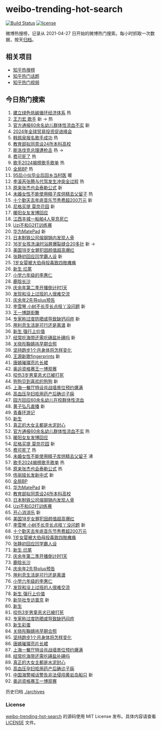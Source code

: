 # weibo-trending-hot-search

[![Build Status](https://github.com/justjavac/weibo-trending-hot-search/workflows/ci/badge.svg?branch=master)](https://github.com/justjavac/weibo-trending-hot-search/actions)
[![license](https://img.shields.io/github/license/justjavac/weibo-trending-hot-search)](https://github.com/justjavac/weibo-trending-hot-search/blob/master/LICENSE)

微博热搜榜，记录从 2021-04-27
日开始的微博热门搜索。每小时抓取一次数据，按天[归档](./archives)。

## 相关项目

- [知乎热搜榜](https://github.com/justjavac/zhihu-trending-top-search)
- [知乎热门话题](https://github.com/justjavac/zhihu-trending-hot-questions)
- [知乎热门视频](https://github.com/justjavac/zhihu-trending-hot-video)

## 今日热门搜索

<!-- BEGIN -->
<!-- 最后更新时间 Thu May 16 2024 01:13:49 GMT+0800 (China Standard Time) -->

1. [建立绿色低碳循环经济体系](https://s.weibo.com//weibo?q=%23%E5%BB%BA%E7%AB%8B%E7%BB%BF%E8%89%B2%E4%BD%8E%E7%A2%B3%E5%BE%AA%E7%8E%AF%E7%BB%8F%E6%B5%8E%E4%BD%93%E7%B3%BB%23&Refer=new_time)
   热
1. [王力宏 歌手](https://s.weibo.com//weibo?q=%E7%8E%8B%E5%8A%9B%E5%AE%8F%20%E6%AD%8C%E6%89%8B&t=31&band_rank=1&Refer=top)
   新 -> 热
1. [官方通报60余名幼儿群体性流血不实](https://s.weibo.com//weibo?q=%E5%AE%98%E6%96%B9%E9%80%9A%E6%8A%A560%E4%BD%99%E5%90%8D%E5%B9%BC%E5%84%BF%E7%BE%A4%E4%BD%93%E6%80%A7%E6%B5%81%E8%A1%80%E4%B8%8D%E5%AE%9E&t=31&band_rank=2&Refer=top)
   新
1. [2024年全球贸易投资促进峰会](https://s.weibo.com//weibo?q=%232024%E5%B9%B4%E5%85%A8%E7%90%83%E8%B4%B8%E6%98%93%E6%8A%95%E8%B5%84%E4%BF%83%E8%BF%9B%E5%B3%B0%E4%BC%9A%23&t=31&band_rank=3&Refer=top)
1. [韩佩泉报名歌手成功](https://s.weibo.com//weibo?q=%23%E9%9F%A9%E4%BD%A9%E6%B3%89%E6%8A%A5%E5%90%8D%E6%AD%8C%E6%89%8B%E6%88%90%E5%8A%9F%23&t=31&band_rank=4&Refer=top)
   热
1. [教育部拟同意设24所本科高校](https://s.weibo.com//weibo?q=%23%E6%95%99%E8%82%B2%E9%83%A8%E6%8B%9F%E5%90%8C%E6%84%8F%E8%AE%BE24%E6%89%80%E6%9C%AC%E7%A7%91%E9%AB%98%E6%A0%A1%23&t=31&band_rank=5&Refer=top)
1. [斯洛伐克总理遭枪击](https://s.weibo.com//weibo?q=%23%E6%96%AF%E6%B4%9B%E4%BC%90%E5%85%8B%E6%80%BB%E7%90%86%E9%81%AD%E6%9E%AA%E5%87%BB%23&t=31&band_rank=6&Refer=top)
   热 ->
1. [费可死了](https://s.weibo.com//weibo?q=%23%E8%B4%B9%E5%8F%AF%E6%AD%BB%E4%BA%86%23&t=31&band_rank=7&Refer=top)
   热
1. [歌手2024揭榜歌手歌单](https://s.weibo.com//weibo?q=%23%E6%AD%8C%E6%89%8B2024%E6%8F%AD%E6%A6%9C%E6%AD%8C%E6%89%8B%E6%AD%8C%E5%8D%95%23&t=31&band_rank=8&Refer=top)
   热
1. [全局BP](https://s.weibo.com//weibo?q=%E5%85%A8%E5%B1%80BP&t=31&band_rank=9&Refer=top)
   热
1. [95后小伙毕业后回乡当村医](https://s.weibo.com//weibo?q=%2395%E5%90%8E%E5%B0%8F%E4%BC%99%E6%AF%95%E4%B8%9A%E5%90%8E%E5%9B%9E%E4%B9%A1%E5%BD%93%E6%9D%91%E5%8C%BB%23&t=31&band_rank=10&Refer=top)
   暖
1. [李溪芮张腾与代驾发生冲突全过程](https://s.weibo.com//weibo?q=%23%E6%9D%8E%E6%BA%AA%E8%8A%AE%E5%BC%A0%E8%85%BE%E4%B8%8E%E4%BB%A3%E9%A9%BE%E5%8F%91%E7%94%9F%E5%86%B2%E7%AA%81%E5%85%A8%E8%BF%87%E7%A8%8B%23&t=31&band_rank=11&Refer=top)
   热
1. [原来张杰也会泰勒公式](https://s.weibo.com//weibo?q=%23%E5%8E%9F%E6%9D%A5%E5%BC%A0%E6%9D%B0%E4%B9%9F%E4%BC%9A%E6%B3%B0%E5%8B%92%E5%85%AC%E5%BC%8F%23&t=31&band_rank=12&Refer=top)
   新
1. [未婚女性不能使用精子库供精去父留子](https://s.weibo.com//weibo?q=%23%E6%9C%AA%E5%A9%9A%E5%A5%B3%E6%80%A7%E4%B8%8D%E8%83%BD%E4%BD%BF%E7%94%A8%E7%B2%BE%E5%AD%90%E5%BA%93%E4%BE%9B%E7%B2%BE%E5%8E%BB%E7%88%B6%E7%95%99%E5%AD%90%23&t=31&band_rank=13&Refer=top)
   热
1. [十个勤天去年底音乐节秀费超200万元](https://s.weibo.com//weibo?q=%23%E5%8D%81%E4%B8%AA%E5%8B%A4%E5%A4%A9%E5%8E%BB%E5%B9%B4%E5%BA%95%E9%9F%B3%E4%B9%90%E8%8A%82%E7%A7%80%E8%B4%B9%E8%B6%85200%E4%B8%87%E5%85%83%23&t=31&band_rank=14&Refer=top)
   新
1. [尼格买提 莫奈花园](https://s.weibo.com//weibo?q=%E5%B0%BC%E6%A0%BC%E4%B9%B0%E6%8F%90%20%E8%8E%AB%E5%A5%88%E8%8A%B1%E5%9B%AD&t=31&band_rank=15&Refer=top)
   新
1. [暖阳女友发博回应](https://s.weibo.com//weibo?q=%23%E6%9A%96%E9%98%B3%E5%A5%B3%E5%8F%8B%E5%8F%91%E5%8D%9A%E5%9B%9E%E5%BA%94%23&t=31&band_rank=16&Refer=top)
1. [江西丰城一船舶4人窒息死亡](https://s.weibo.com//weibo?q=%23%E6%B1%9F%E8%A5%BF%E4%B8%B0%E5%9F%8E%E4%B8%80%E8%88%B9%E8%88%B64%E4%BA%BA%E7%AA%92%E6%81%AF%E6%AD%BB%E4%BA%A1%23&t=31&band_rank=17&Refer=top)
1. [Uzi不和G2打训练赛](https://s.weibo.com//weibo?q=%23Uzi%E4%B8%8D%E5%92%8CG2%E6%89%93%E8%AE%AD%E7%BB%83%E8%B5%9B%23&t=31&band_rank=18&Refer=top)
1. [华为MatePad](https://s.weibo.com//weibo?q=%23%E5%8D%8E%E4%B8%BAMatePad%23&t=31&band_rank=19&Refer=top)
   新
1. [日本制铁公司熔钢锅内发现人骨](https://s.weibo.com//weibo?q=%23%E6%97%A5%E6%9C%AC%E5%88%B6%E9%93%81%E5%85%AC%E5%8F%B8%E7%86%94%E9%92%A2%E9%94%85%E5%86%85%E5%8F%91%E7%8E%B0%E4%BA%BA%E9%AA%A8%23&t=31&band_rank=20&Refer=top)
1. [16岁女孩洗澡时浴屏爆裂缝合20多针](https://s.weibo.com//weibo?q=%2316%E5%B2%81%E5%A5%B3%E5%AD%A9%E6%B4%97%E6%BE%A1%E6%97%B6%E6%B5%B4%E5%B1%8F%E7%88%86%E8%A3%82%E7%BC%9D%E5%90%8820%E5%A4%9A%E9%92%88%23&t=31&band_rank=21&Refer=top)
   新 ->
1. [美国18岁女罪犯因颜值超高爆红](https://s.weibo.com//weibo?q=%23%E7%BE%8E%E5%9B%BD18%E5%B2%81%E5%A5%B3%E7%BD%AA%E7%8A%AF%E5%9B%A0%E9%A2%9C%E5%80%BC%E8%B6%85%E9%AB%98%E7%88%86%E7%BA%A2%23&t=31&band_rank=22&Refer=top)
1. [张静初回应凹学霸人设](https://s.weibo.com//weibo?q=%E5%BC%A0%E9%9D%99%E5%88%9D%E5%9B%9E%E5%BA%94%E5%87%B9%E5%AD%A6%E9%9C%B8%E4%BA%BA%E8%AE%BE&t=31&band_rank=23&Refer=top)
   新
1. [1岁女婴被大伯母投毒致四肢瘫痪](https://s.weibo.com//weibo?q=%231%E5%B2%81%E5%A5%B3%E5%A9%B4%E8%A2%AB%E5%A4%A7%E4%BC%AF%E6%AF%8D%E6%8A%95%E6%AF%92%E8%87%B4%E5%9B%9B%E8%82%A2%E7%98%AB%E7%97%AA%23&t=31&band_rank=24&Refer=top)
1. [新生 烂尾](https://s.weibo.com//weibo?q=%E6%96%B0%E7%94%9F%20%E7%83%82%E5%B0%BE&t=31&band_rank=25&Refer=top)
1. [小学六年级的李惠仁](https://s.weibo.com//weibo?q=%E5%B0%8F%E5%AD%A6%E5%85%AD%E5%B9%B4%E7%BA%A7%E7%9A%84%E6%9D%8E%E6%83%A0%E4%BB%81&t=31&band_rank=26&Refer=top)
1. [鹿晗长沙](https://s.weibo.com//weibo?q=%E9%B9%BF%E6%99%97%E9%95%BF%E6%B2%99&t=31&band_rank=27&Refer=top)
1. [庆余年第二季开播倒计时1天](https://s.weibo.com//weibo?q=%23%E5%BA%86%E4%BD%99%E5%B9%B4%E7%AC%AC%E4%BA%8C%E5%AD%A3%E5%BC%80%E6%92%AD%E5%80%92%E8%AE%A1%E6%97%B61%E5%A4%A9%23&t=31&band_rank=28&Refer=top)
1. [发现和没上过班的人很难交流](https://s.weibo.com//weibo?q=%23%E5%8F%91%E7%8E%B0%E5%92%8C%E6%B2%A1%E4%B8%8A%E8%BF%87%E7%8F%AD%E7%9A%84%E4%BA%BA%E5%BE%88%E9%9A%BE%E4%BA%A4%E6%B5%81%23&t=31&band_rank=29&Refer=top)
1. [庆余年2先导plus预告](https://s.weibo.com//weibo?q=%23%E5%BA%86%E4%BD%99%E5%B9%B42%E5%85%88%E5%AF%BCplus%E9%A2%84%E5%91%8A%23&t=31&band_rank=30&Refer=top)
1. [李雪琴 小树不长歪长点枝丫没问题](https://s.weibo.com//weibo?q=%E6%9D%8E%E9%9B%AA%E7%90%B4%20%E5%B0%8F%E6%A0%91%E4%B8%8D%E9%95%BF%E6%AD%AA%E9%95%BF%E7%82%B9%E6%9E%9D%E4%B8%AB%E6%B2%A1%E9%97%AE%E9%A2%98&t=31&band_rank=31&Refer=top)
   新
1. [王一博跳街舞](https://s.weibo.com//weibo?q=%23%E7%8E%8B%E4%B8%80%E5%8D%9A%E8%B7%B3%E8%A1%97%E8%88%9E%23&t=31&band_rank=32&Refer=top)
1. [专家称过度防晒或导致缺钙闷痘](https://s.weibo.com//weibo?q=%23%E4%B8%93%E5%AE%B6%E7%A7%B0%E8%BF%87%E5%BA%A6%E9%98%B2%E6%99%92%E6%88%96%E5%AF%BC%E8%87%B4%E7%BC%BA%E9%92%99%E9%97%B7%E7%97%98%23&t=31&band_rank=33&Refer=top)
   新
1. [用利息生活是可行还是离谱](https://s.weibo.com//weibo?q=%23%E7%94%A8%E5%88%A9%E6%81%AF%E7%94%9F%E6%B4%BB%E6%98%AF%E5%8F%AF%E8%A1%8C%E8%BF%98%E6%98%AF%E7%A6%BB%E8%B0%B1%23&t=31&band_rank=34&Refer=top)
   新
1. [新生 强行上价值](https://s.weibo.com//weibo?q=%E6%96%B0%E7%94%9F%20%E5%BC%BA%E8%A1%8C%E4%B8%8A%E4%BB%B7%E5%80%BC&t=31&band_rank=35&Refer=top)
1. [经常吃海带还需吃碘盐补碘吗](https://s.weibo.com//weibo?q=%23%E7%BB%8F%E5%B8%B8%E5%90%83%E6%B5%B7%E5%B8%A6%E8%BF%98%E9%9C%80%E5%90%83%E7%A2%98%E7%9B%90%E8%A1%A5%E7%A2%98%E5%90%97%23&t=31&band_rank=36&Refer=top)
   新
1. [关晓彤鞠婧祎早期合照](https://s.weibo.com//weibo?q=%23%E5%85%B3%E6%99%93%E5%BD%A4%E9%9E%A0%E5%A9%A7%E7%A5%8E%E6%97%A9%E6%9C%9F%E5%90%88%E7%85%A7%23&t=31&band_rank=37&Refer=top)
1. [坚持跑步1个月身体将怎样变化](https://s.weibo.com//weibo?q=%23%E5%9D%9A%E6%8C%81%E8%B7%91%E6%AD%A51%E4%B8%AA%E6%9C%88%E8%BA%AB%E4%BD%93%E5%B0%86%E6%80%8E%E6%A0%B7%E5%8F%98%E5%8C%96%23&t=31&band_rank=38&Refer=top)
1. [王源新歌fingerprints](https://s.weibo.com//weibo?q=%23%E7%8E%8B%E6%BA%90%E6%96%B0%E6%AD%8Cfingerprints%23&t=31&band_rank=39&Refer=top)
   新
1. [唐嫣璀璨亮片长裙](https://s.weibo.com//weibo?q=%23%E5%94%90%E5%AB%A3%E7%92%80%E7%92%A8%E4%BA%AE%E7%89%87%E9%95%BF%E8%A3%99%23&t=31&band_rank=40&Refer=top)
1. [奥运资格赛王一博观赛](https://s.weibo.com//weibo?q=%23%E5%A5%A5%E8%BF%90%E8%B5%84%E6%A0%BC%E8%B5%9B%E7%8E%8B%E4%B8%80%E5%8D%9A%E8%A7%82%E8%B5%9B%23&t=31&band_rank=41&Refer=top)
1. [咬伤3岁男童恶犬已被打死](https://s.weibo.com//weibo?q=%23%E5%92%AC%E4%BC%A43%E5%B2%81%E7%94%B7%E7%AB%A5%E6%81%B6%E7%8A%AC%E5%B7%B2%E8%A2%AB%E6%89%93%E6%AD%BB%23&t=31&band_rank=42&Refer=top)
1. [狗狗见到喜欢的狗狗](https://s.weibo.com//weibo?q=%E7%8B%97%E7%8B%97%E8%A7%81%E5%88%B0%E5%96%9C%E6%AC%A2%E7%9A%84%E7%8B%97%E7%8B%97&t=31&band_rank=43&Refer=top)
   新
1. [上海一餐厅特设肖战墙景位预约爆满](https://s.weibo.com//weibo?q=%23%E4%B8%8A%E6%B5%B7%E4%B8%80%E9%A4%90%E5%8E%85%E7%89%B9%E8%AE%BE%E8%82%96%E6%88%98%E5%A2%99%E6%99%AF%E4%BD%8D%E9%A2%84%E7%BA%A6%E7%88%86%E6%BB%A1%23&t=31&band_rank=44&Refer=top)
1. [高血压孕妇拒用药产后确诊子痫](https://s.weibo.com//weibo?q=%23%E9%AB%98%E8%A1%80%E5%8E%8B%E5%AD%95%E5%A6%87%E6%8B%92%E7%94%A8%E8%8D%AF%E4%BA%A7%E5%90%8E%E7%A1%AE%E8%AF%8A%E5%AD%90%E7%97%AB%23&t=31&band_rank=45&Refer=top)
1. [园方回应60余名幼儿在校群体性流血](https://s.weibo.com//weibo?q=%23%E5%9B%AD%E6%96%B9%E5%9B%9E%E5%BA%9460%E4%BD%99%E5%90%8D%E5%B9%BC%E5%84%BF%E5%9C%A8%E6%A0%A1%E7%BE%A4%E4%BD%93%E6%80%A7%E6%B5%81%E8%A1%80%23&t=31&band_rank=46&Refer=top)
1. [黄子弘凡直播](https://s.weibo.com//weibo?q=%E9%BB%84%E5%AD%90%E5%BC%98%E5%87%A1%E7%9B%B4%E6%92%AD&t=31&band_rank=47&Refer=top)
   新
1. [青春环游记](https://s.weibo.com//weibo?q=%E9%9D%92%E6%98%A5%E7%8E%AF%E6%B8%B8%E8%AE%B0&t=31&band_rank=48&Refer=top)
1. [新生](https://s.weibo.com//weibo?q=%E6%96%B0%E7%94%9F&t=31&band_rank=49&Refer=top)
1. [真正的大女主都是水泥封心](https://s.weibo.com//weibo?q=%23%E7%9C%9F%E6%AD%A3%E7%9A%84%E5%A4%A7%E5%A5%B3%E4%B8%BB%E9%83%BD%E6%98%AF%E6%B0%B4%E6%B3%A5%E5%B0%81%E5%BF%83%23&t=31&band_rank=50&Refer=top)
1. [官方通报60余名幼儿群体性流血不实](https://s.weibo.com//weibo?q=%23%E5%AE%98%E6%96%B9%E9%80%9A%E6%8A%A560%E4%BD%99%E5%90%8D%E5%B9%BC%E5%84%BF%E7%BE%A4%E4%BD%93%E6%80%A7%E6%B5%81%E8%A1%80%E4%B8%8D%E5%AE%9E%23&t=31&band_rank=2&Refer=top)
   热
1. [暖阳女友发博回应](https://s.weibo.com//weibo?q=%23%E6%9A%96%E9%98%B3%E5%A5%B3%E5%8F%8B%E5%8F%91%E5%8D%9A%E5%9B%9E%E5%BA%94%23&t=31&band_rank=5&Refer=top)
1. [尼格买提 莫奈花园](https://s.weibo.com//weibo?q=%E5%B0%BC%E6%A0%BC%E4%B9%B0%E6%8F%90%20%E8%8E%AB%E5%A5%88%E8%8A%B1%E5%9B%AD&t=31&band_rank=7&Refer=top)
   新
1. [费可死了](https://s.weibo.com//weibo?q=%23%E8%B4%B9%E5%8F%AF%E6%AD%BB%E4%BA%86%23&t=31&band_rank=8&Refer=top)
   热
1. [未婚女性不能使用精子库供精去父留子](https://s.weibo.com//weibo?q=%23%E6%9C%AA%E5%A9%9A%E5%A5%B3%E6%80%A7%E4%B8%8D%E8%83%BD%E4%BD%BF%E7%94%A8%E7%B2%BE%E5%AD%90%E5%BA%93%E4%BE%9B%E7%B2%BE%E5%8E%BB%E7%88%B6%E7%95%99%E5%AD%90%23&t=31&band_rank=9&Refer=top)
   沸
1. [歌手2024揭榜歌手歌单](https://s.weibo.com//weibo?q=%23%E6%AD%8C%E6%89%8B2024%E6%8F%AD%E6%A6%9C%E6%AD%8C%E6%89%8B%E6%AD%8C%E5%8D%95%23&t=31&band_rank=12&Refer=top)
   热
1. [原来张杰也会泰勒公式](https://s.weibo.com//weibo?q=%23%E5%8E%9F%E6%9D%A5%E5%BC%A0%E6%9D%B0%E4%B9%9F%E4%BC%9A%E6%B3%B0%E5%8B%92%E5%85%AC%E5%BC%8F%23&t=31&band_rank=13&Refer=top)
   热
1. [佟丽娅长发新中式](https://s.weibo.com//weibo?q=%23%E4%BD%9F%E4%B8%BD%E5%A8%85%E9%95%BF%E5%8F%91%E6%96%B0%E4%B8%AD%E5%BC%8F%23&t=31&band_rank=14&Refer=top)
   新
1. [全局BP](https://s.weibo.com//weibo?q=%E5%85%A8%E5%B1%80BP&t=31&band_rank=15&Refer=top)
1. [华为MatePad](https://s.weibo.com//weibo?q=%23%E5%8D%8E%E4%B8%BAMatePad%23&t=31&band_rank=16&Refer=top)
   新
1. [教育部拟同意设24所本科高校](https://s.weibo.com//weibo?q=%23%E6%95%99%E8%82%B2%E9%83%A8%E6%8B%9F%E5%90%8C%E6%84%8F%E8%AE%BE24%E6%89%80%E6%9C%AC%E7%A7%91%E9%AB%98%E6%A0%A1%23&t=31&band_rank=18&Refer=top)
1. [日本制铁公司熔钢锅内发现人骨](https://s.weibo.com//weibo?q=%23%E6%97%A5%E6%9C%AC%E5%88%B6%E9%93%81%E5%85%AC%E5%8F%B8%E7%86%94%E9%92%A2%E9%94%85%E5%86%85%E5%8F%91%E7%8E%B0%E4%BA%BA%E9%AA%A8%23&t=31&band_rank=19&Refer=top)
1. [Uzi不和G2打训练赛](https://s.weibo.com//weibo?q=%23Uzi%E4%B8%8D%E5%92%8CG2%E6%89%93%E8%AE%AD%E7%BB%83%E8%B5%9B%23&t=31&band_rank=20&Refer=top)
1. [开心消消乐](https://s.weibo.com//weibo?q=%23%E5%BC%80%E5%BF%83%E6%B6%88%E6%B6%88%E4%B9%90%23&t=31&band_rank=22&Refer=top)
   新
1. [美国18岁女罪犯因颜值超高爆红](https://s.weibo.com//weibo?q=%23%E7%BE%8E%E5%9B%BD18%E5%B2%81%E5%A5%B3%E7%BD%AA%E7%8A%AF%E5%9B%A0%E9%A2%9C%E5%80%BC%E8%B6%85%E9%AB%98%E7%88%86%E7%BA%A2%23&t=31&band_rank=23&Refer=top)
1. [李雪琴 小树不长歪长点枝丫没问题](https://s.weibo.com//weibo?q=%E6%9D%8E%E9%9B%AA%E7%90%B4%20%E5%B0%8F%E6%A0%91%E4%B8%8D%E9%95%BF%E6%AD%AA%E9%95%BF%E7%82%B9%E6%9E%9D%E4%B8%AB%E6%B2%A1%E9%97%AE%E9%A2%98&t=31&band_rank=24&Refer=top)
   新
1. [十个勤天去年底音乐节秀费超200万元](https://s.weibo.com//weibo?q=%23%E5%8D%81%E4%B8%AA%E5%8B%A4%E5%A4%A9%E5%8E%BB%E5%B9%B4%E5%BA%95%E9%9F%B3%E4%B9%90%E8%8A%82%E7%A7%80%E8%B4%B9%E8%B6%85200%E4%B8%87%E5%85%83%23&t=31&band_rank=25&Refer=top)
1. [1岁女婴被大伯母投毒致四肢瘫痪](https://s.weibo.com//weibo?q=%231%E5%B2%81%E5%A5%B3%E5%A9%B4%E8%A2%AB%E5%A4%A7%E4%BC%AF%E6%AF%8D%E6%8A%95%E6%AF%92%E8%87%B4%E5%9B%9B%E8%82%A2%E7%98%AB%E7%97%AA%23&t=31&band_rank=26&Refer=top)
1. [张静初回应凹学霸人设](https://s.weibo.com//weibo?q=%E5%BC%A0%E9%9D%99%E5%88%9D%E5%9B%9E%E5%BA%94%E5%87%B9%E5%AD%A6%E9%9C%B8%E4%BA%BA%E8%AE%BE&t=31&band_rank=27&Refer=top)
1. [新生 烂尾](https://s.weibo.com//weibo?q=%E6%96%B0%E7%94%9F%20%E7%83%82%E5%B0%BE&t=31&band_rank=28&Refer=top)
1. [庆余年第二季开播倒计时1天](https://s.weibo.com//weibo?q=%23%E5%BA%86%E4%BD%99%E5%B9%B4%E7%AC%AC%E4%BA%8C%E5%AD%A3%E5%BC%80%E6%92%AD%E5%80%92%E8%AE%A1%E6%97%B61%E5%A4%A9%23&t=31&band_rank=29&Refer=top)
1. [鹿晗长沙](https://s.weibo.com//weibo?q=%E9%B9%BF%E6%99%97%E9%95%BF%E6%B2%99&t=31&band_rank=30&Refer=top)
1. [庆余年2先导plus预告](https://s.weibo.com//weibo?q=%23%E5%BA%86%E4%BD%99%E5%B9%B42%E5%85%88%E5%AF%BCplus%E9%A2%84%E5%91%8A%23&t=31&band_rank=31&Refer=top)
1. [用利息生活是可行还是离谱](https://s.weibo.com//weibo?q=%23%E7%94%A8%E5%88%A9%E6%81%AF%E7%94%9F%E6%B4%BB%E6%98%AF%E5%8F%AF%E8%A1%8C%E8%BF%98%E6%98%AF%E7%A6%BB%E8%B0%B1%23&t=31&band_rank=33&Refer=top)
1. [小学六年级的李惠仁](https://s.weibo.com//weibo?q=%E5%B0%8F%E5%AD%A6%E5%85%AD%E5%B9%B4%E7%BA%A7%E7%9A%84%E6%9D%8E%E6%83%A0%E4%BB%81&t=31&band_rank=34&Refer=top)
1. [发现和没上过班的人很难交流](https://s.weibo.com//weibo?q=%23%E5%8F%91%E7%8E%B0%E5%92%8C%E6%B2%A1%E4%B8%8A%E8%BF%87%E7%8F%AD%E7%9A%84%E4%BA%BA%E5%BE%88%E9%9A%BE%E4%BA%A4%E6%B5%81%23&t=31&band_rank=35&Refer=top)
1. [新生 强行上价值](https://s.weibo.com//weibo?q=%E6%96%B0%E7%94%9F%20%E5%BC%BA%E8%A1%8C%E4%B8%8A%E4%BB%B7%E5%80%BC&t=31&band_rank=36&Refer=top)
1. [新华社专访普京](https://s.weibo.com//weibo?q=%23%E6%96%B0%E5%8D%8E%E7%A4%BE%E4%B8%93%E8%AE%BF%E6%99%AE%E4%BA%AC%23&t=31&band_rank=37&Refer=top)
   新
1. [新生](https://s.weibo.com//weibo?q=%E6%96%B0%E7%94%9F&t=31&band_rank=38&Refer=top)
1. [咬伤3岁男童恶犬已被打死](https://s.weibo.com//weibo?q=%23%E5%92%AC%E4%BC%A43%E5%B2%81%E7%94%B7%E7%AB%A5%E6%81%B6%E7%8A%AC%E5%B7%B2%E8%A2%AB%E6%89%93%E6%AD%BB%23&t=31&band_rank=39&Refer=top)
1. [专家称过度防晒或导致缺钙闷痘](https://s.weibo.com//weibo?q=%23%E4%B8%93%E5%AE%B6%E7%A7%B0%E8%BF%87%E5%BA%A6%E9%98%B2%E6%99%92%E6%88%96%E5%AF%BC%E8%87%B4%E7%BC%BA%E9%92%99%E9%97%B7%E7%97%98%23&t=31&band_rank=40&Refer=top)
1. [新生彩蛋](https://s.weibo.com//weibo?q=%E6%96%B0%E7%94%9F%E5%BD%A9%E8%9B%8B&t=31&band_rank=41&Refer=top)
1. [关晓彤鞠婧祎早期合照](https://s.weibo.com//weibo?q=%23%E5%85%B3%E6%99%93%E5%BD%A4%E9%9E%A0%E5%A9%A7%E7%A5%8E%E6%97%A9%E6%9C%9F%E5%90%88%E7%85%A7%23&t=31&band_rank=42&Refer=top)
1. [坚持跑步1个月身体将怎样变化](https://s.weibo.com//weibo?q=%23%E5%9D%9A%E6%8C%81%E8%B7%91%E6%AD%A51%E4%B8%AA%E6%9C%88%E8%BA%AB%E4%BD%93%E5%B0%86%E6%80%8E%E6%A0%B7%E5%8F%98%E5%8C%96%23&t=31&band_rank=43&Refer=top)
1. [唐嫣璀璨亮片长裙](https://s.weibo.com//weibo?q=%23%E5%94%90%E5%AB%A3%E7%92%80%E7%92%A8%E4%BA%AE%E7%89%87%E9%95%BF%E8%A3%99%23&t=31&band_rank=44&Refer=top)
1. [上海一餐厅特设肖战墙景位预约爆满](https://s.weibo.com//weibo?q=%23%E4%B8%8A%E6%B5%B7%E4%B8%80%E9%A4%90%E5%8E%85%E7%89%B9%E8%AE%BE%E8%82%96%E6%88%98%E5%A2%99%E6%99%AF%E4%BD%8D%E9%A2%84%E7%BA%A6%E7%88%86%E6%BB%A1%23&t=31&band_rank=45&Refer=top)
1. [经常吃海带还需吃碘盐补碘吗](https://s.weibo.com//weibo?q=%23%E7%BB%8F%E5%B8%B8%E5%90%83%E6%B5%B7%E5%B8%A6%E8%BF%98%E9%9C%80%E5%90%83%E7%A2%98%E7%9B%90%E8%A1%A5%E7%A2%98%E5%90%97%23&t=31&band_rank=46&Refer=top)
1. [真正的大女主都是水泥封心](https://s.weibo.com//weibo?q=%23%E7%9C%9F%E6%AD%A3%E7%9A%84%E5%A4%A7%E5%A5%B3%E4%B8%BB%E9%83%BD%E6%98%AF%E6%B0%B4%E6%B3%A5%E5%B0%81%E5%BF%83%23&t=31&band_rank=47&Refer=top)
1. [高血压孕妇拒用药产后确诊子痫](https://s.weibo.com//weibo?q=%23%E9%AB%98%E8%A1%80%E5%8E%8B%E5%AD%95%E5%A6%87%E6%8B%92%E7%94%A8%E8%8D%AF%E4%BA%A7%E5%90%8E%E7%A1%AE%E8%AF%8A%E5%AD%90%E7%97%AB%23&t=31&band_rank=48&Refer=top)
1. [中国海警喊话警告非法侵闯黄岩岛船只](https://s.weibo.com//weibo?q=%E4%B8%AD%E5%9B%BD%E6%B5%B7%E8%AD%A6%E5%96%8A%E8%AF%9D%E8%AD%A6%E5%91%8A%E9%9D%9E%E6%B3%95%E4%BE%B5%E9%97%AF%E9%BB%84%E5%B2%A9%E5%B2%9B%E8%88%B9%E5%8F%AA&t=31&band_rank=49&Refer=top)
   新
1. [奥运资格赛王一博观赛](https://s.weibo.com//weibo?q=%23%E5%A5%A5%E8%BF%90%E8%B5%84%E6%A0%BC%E8%B5%9B%E7%8E%8B%E4%B8%80%E5%8D%9A%E8%A7%82%E8%B5%9B%23&t=31&band_rank=50&Refer=top)

<!-- END -->

历史归档 [./archives](./archives)

### License

[weibo-trending-hot-search](https://github.com/justjavac/weibo-trending-hot-search)
的源码使用 MIT License 发布。具体内容请查看 [LICENSE](./LICENSE) 文件。

